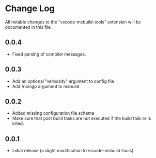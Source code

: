 # Change Log
All notable changes to the "vscode-msbuild-tools" extension will be documented in this file.

## 0.0.4
- Fixed parsing of compiler messages.

## 0.0.3
- Add an optional "verbosity" argument to config file
- Add /nologo argument to msbuild

## 0.0.2
- Added missing configuration file schema
- Make sure that post build tasks are not executed if the build fails or is killed.

## 0.0.1
- Initial release (a slight modification to vscode-msbuild-tools)

